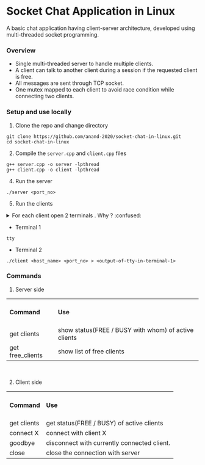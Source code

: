 # Socket Chat Application in Linux

A basic chat application having client-server architecture, developed using multi-threaded socket programming.

### **Overview**

- Single multi-threaded server to handle multiple clients.
- A client can talk to another client during a session if the requested client is free.
- All messages are sent through TCP socket.
- One mutex mapped to each client to avoid race condition while connecting two clients.


### **Setup and use locally**

1. Clone the repo and change directory

```
git clone https://github.com/anand-2020/socket-chat-in-linux.git
cd socket-chat-in-linux
```

2. Compile the `server.cpp` and `client.cpp` files

```
g++ server.cpp -o server -lpthread
g++ client.cpp -o client -lpthread
```

4. Run the server

```
./server <port_no>
```

5. Run the clients

<details>
  <summary> For each client open 2 terminals . Why ? :confused:</summary>
    <br/>
  <p>Role of terminals</p>

  <ul>
    <li>Terminal 2 is used to compile, run and send command(or message) to server(or peer connected client).</li>
    <li>Terminal 1 displays the chat messages (both sent and recieved). Client need NOT to type anything in this terminal.</li>
    <li>The stdout of client program is redirected to terminal 2 using > operator. `tty` of terminal 1 is needed for this.</li>
  </ul>
  
  <p>If output is not redirected, then consider the following scenario:
  </p>
    
  <ul>
    <li>client x1 and client x2 are chatting with each other</li>
    <li>client x1 is typing some messages and in between client x2 sends some message.</li>
    <li>Now this recieved messaged will get printed on the same line on which client x1 has its partially typed message.
    And this is definitely not desired.</li>
  </ul>
  
  <p>Hence, for each client, the chat message(both sent and recieved) are directed to show in another terminal.</p>

</details>

- Terminal 1

```
tty
```

- Terminal 2

```
./client <host_name> <port_no> > <output-of-tty-in-terminal-1>
```


### **Commands**

1. Server side
<table>
  <tr>
    <td> <h4>Command</h4> </td>
    <td> <h4>Use</h4> </td>
  </tr>
  <tr>
    <td> get clients </td>
    <td> show status(FREE / BUSY with whom) of active clients </td>
  </tr>
  <tr>
    <td> get free_clients </td>
    <td> show list of free clients </td>
  </tr>
</table>

<br/>

2. Client side

<table>
  <tr>
    <td> <h4>Command</h4> </td>
    <td> <h4>Use</h4> </td>
  </tr>
  <tr>
    <td> get clients </td>
    <td> get status(FREE / BUSY) of active clients </td>
  </tr>
   <tr>
    <td> connect X </td>
    <td> connect with client X </td>
  </tr>
  <tr>
    <td> goodbye </td>
    <td> disconnect with currently connected client. </td>
  </tr>
  <tr>
    <td> close </td>
    <td> close the connection with server </td>
  </tr>
  </table>
